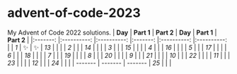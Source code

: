 # advent-of-code-2023
My Advent of Code 2022 solutions.
| **Day** 	| **Part 1** 	| **Part 2** 	| **Day** 	| **Part 1** 	| **Part 2** 	|
|:-------:	|:----------:	|:----------:	|:-------:	|:----------:	|:----------:	|
|   _1_   	|      ✨     	|      ✨     	|   _13_   	|            	|            	|
|   _2_   	|           	|           	|   _14_   	|            	|            	|
|   _3_   	|            	|            	|   _15_   	|            	|            	|
|   _4_   	|            	|            	|   _16_   	|            	|            	|
|   _5_   	|            	|            	|   _17_   	|            	|            	|
|   _6_   	|            	|            	|   _18_   	|            	|            	|
|   _7_   	|            	|            	|   _19_   	|            	|            	|
|   _8_   	|            	|            	|   _20_   	|            	|            	|
|   _9_   	|            	|            	|   _21_   	|            	|            	|
|   _10_   	|            	|            	|   _22_   	|            	|            	|
|   _11_   	|            	|            	|   _23_   	|            	|            	|
|   _12_   	|            	|            	|   _24_   	|            	|            	|
|   -------       |  -------             |  -------             |   _25_   	|            	|            	|